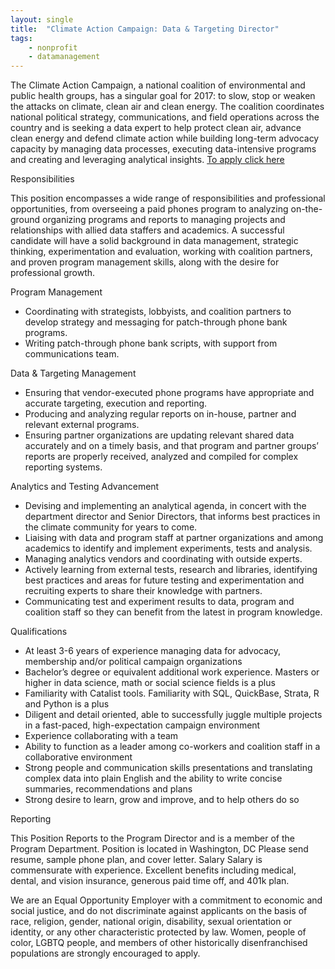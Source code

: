 ```yaml
---
layout: single
title:  "Climate Action Campaign: Data & Targeting Director"
tags: 
    - nonprofit
    - datamanagement
---
```


The Climate Action Campaign, a national coalition of environmental and public health groups, has a singular goal for 2017: to slow, stop or weaken the attacks on climate, clean air and clean energy.  The coalition coordinates national political strategy, communications, and field operations across the country and is seeking a data expert to help protect clean air, advance clean energy and defend climate action while building long-term advocacy capacity by managing data processes, executing data-intensive programs and creating and leveraging analytical insights.
[To apply click here](https://climate-campaign.quickbase.com/db/bhtewnjrr?a=nwr) 

Responsibilities

This position encompasses a wide range of responsibilities and professional opportunities, from overseeing a paid phones program to analyzing on-the-ground organizing programs and reports to managing projects and relationships with allied data staffers and academics. A successful candidate will have a solid background in data management, strategic thinking, experimentation and evaluation, working with coalition partners, and proven program management skills, along with the desire for professional growth.

Program Management

* Coordinating with strategists, lobbyists, and coalition partners to develop strategy and messaging for patch-through phone bank programs.
* Writing patch-through phone bank scripts, with support from communications team.

Data & Targeting Management
* Ensuring that vendor-executed phone programs have appropriate and accurate targeting, execution and reporting.
* Producing and analyzing regular reports on in-house, partner and relevant external programs.
* Ensuring partner organizations are updating relevant shared data accurately and on a timely basis, and that program and partner groups’ reports are properly received, analyzed and compiled for complex reporting systems.

Analytics and Testing Advancement
* Devising and implementing an analytical agenda, in concert with the department director and Senior Directors, that informs best practices in the climate community for years to come.  
* Liaising with data and program staff at partner organizations and among academics to identify and implement experiments, tests and analysis.
* Managing analytics vendors and coordinating with outside experts.
* Actively learning from external tests, research and libraries, identifying best practices and areas for future testing and experimentation and recruiting experts to share their knowledge with partners.
* Communicating test and experiment results to data, program and coalition staff so they can benefit from the latest in program knowledge.

Qualifications
* At least 3-6 years of experience managing data for advocacy, membership and/or political campaign organizations
* Bachelor’s degree or equivalent additional work experience. Masters or higher in data science, math or social science fields is a plus
* Familiarity with Catalist tools. Familiarity with SQL, QuickBase, Strata, R and Python is a plus
* Diligent and detail oriented, able to successfully juggle multiple projects in a fast-paced, high-expectation campaign environment
* Experience collaborating with a team
* Ability to function as a leader among co-workers and coalition staff in a collaborative environment
* Strong people and communication skills presentations and translating complex data into plain English and the ability to write concise summaries, recommendations and plans
* Strong desire to learn, grow and improve, and to help others do so

Reporting

This Position Reports to the Program Director and is a member of the Program Department.
Position is located in Washington, DC
Please send resume, sample phone plan, and cover letter.
Salary
Salary is commensurate with experience. Excellent benefits including medical, dental, and vision insurance, generous paid time off, and 401k plan.

We are an Equal Opportunity Employer with a commitment to economic and social justice, and do not discriminate against applicants on the basis of race, religion, gender, national origin, disability, sexual orientation or identity, or any other characteristic protected by law. Women, people of color, LGBTQ people, and members of other historically disenfranchised populations are strongly encouraged to apply.

